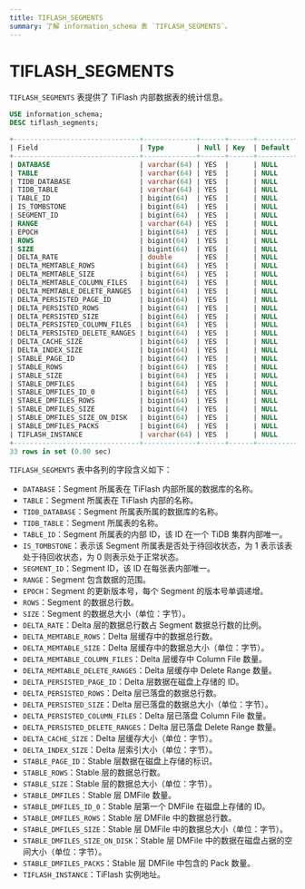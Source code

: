 ```yaml
---
title: TIFLASH_SEGMENTS
summary: 了解 information_schema 表 `TIFLASH_SEGMENTS`。
---
```


# TIFLASH_SEGMENTS

`TIFLASH_SEGMENTS` 表提供了 TiFlash 内部数据表的统计信息。

```sql
USE information_schema;
DESC tiflash_segments;
```

```sql
+-------------------------------+-------------+------+------+---------+-------+
| Field                         | Type        | Null | Key  | Default | Extra |
+-------------------------------+-------------+------+------+---------+-------+
| DATABASE                      | varchar(64) | YES  |      | NULL    |       |
| TABLE                         | varchar(64) | YES  |      | NULL    |       |
| TIDB_DATABASE                 | varchar(64) | YES  |      | NULL    |       |
| TIDB_TABLE                    | varchar(64) | YES  |      | NULL    |       |
| TABLE_ID                      | bigint(64)  | YES  |      | NULL    |       |
| IS_TOMBSTONE                  | bigint(64)  | YES  |      | NULL    |       |
| SEGMENT_ID                    | bigint(64)  | YES  |      | NULL    |       |
| RANGE                         | varchar(64) | YES  |      | NULL    |       |
| EPOCH                         | bigint(64)  | YES  |      | NULL    |       |
| ROWS                          | bigint(64)  | YES  |      | NULL    |       |
| SIZE                          | bigint(64)  | YES  |      | NULL    |       |
| DELTA_RATE                    | double      | YES  |      | NULL    |       |
| DELTA_MEMTABLE_ROWS           | bigint(64)  | YES  |      | NULL    |       |
| DELTA_MEMTABLE_SIZE           | bigint(64)  | YES  |      | NULL    |       |
| DELTA_MEMTABLE_COLUMN_FILES   | bigint(64)  | YES  |      | NULL    |       |
| DELTA_MEMTABLE_DELETE_RANGES  | bigint(64)  | YES  |      | NULL    |       |
| DELTA_PERSISTED_PAGE_ID       | bigint(64)  | YES  |      | NULL    |       |
| DELTA_PERSISTED_ROWS          | bigint(64)  | YES  |      | NULL    |       |
| DELTA_PERSISTED_SIZE          | bigint(64)  | YES  |      | NULL    |       |
| DELTA_PERSISTED_COLUMN_FILES  | bigint(64)  | YES  |      | NULL    |       |
| DELTA_PERSISTED_DELETE_RANGES | bigint(64)  | YES  |      | NULL    |       |
| DELTA_CACHE_SIZE              | bigint(64)  | YES  |      | NULL    |       |
| DELTA_INDEX_SIZE              | bigint(64)  | YES  |      | NULL    |       |
| STABLE_PAGE_ID                | bigint(64)  | YES  |      | NULL    |       |
| STABLE_ROWS                   | bigint(64)  | YES  |      | NULL    |       |
| STABLE_SIZE                   | bigint(64)  | YES  |      | NULL    |       |
| STABLE_DMFILES                | bigint(64)  | YES  |      | NULL    |       |
| STABLE_DMFILES_ID_0           | bigint(64)  | YES  |      | NULL    |       |
| STABLE_DMFILES_ROWS           | bigint(64)  | YES  |      | NULL    |       |
| STABLE_DMFILES_SIZE           | bigint(64)  | YES  |      | NULL    |       |
| STABLE_DMFILES_SIZE_ON_DISK   | bigint(64)  | YES  |      | NULL    |       |
| STABLE_DMFILES_PACKS          | bigint(64)  | YES  |      | NULL    |       |
| TIFLASH_INSTANCE              | varchar(64) | YES  |      | NULL    |       |
+-------------------------------+-------------+------+------+---------+-------+
33 rows in set (0.00 sec)
```

`TIFLASH_SEGMENTS` 表中各列的字段含义如下：

- `DATABASE`：Segment 所属表在 TiFlash 内部所属的数据库的名称。
- `TABLE`：Segment 所属表在 TiFlash 内部的名称。
- `TIDB_DATABASE`：Segment 所属表所属的数据库的名称。
- `TIDB_TABLE`：Segment 所属表的名称。
- `TABLE_ID`：Segment 所属表的内部 ID，该 ID 在一个 TiDB 集群内部唯一。
- `IS_TOMBSTONE`：表示该 Segment 所属表是否处于待回收状态，为 1 表示该表处于待回收状态，为 0 则表示处于正常状态。
- `SEGMENT_ID`：Segment ID，该 ID 在每张表内部唯一。
- `RANGE`：Segment 包含数据的范围。
- `EPOCH`：Segment 的更新版本号，每个 Segment 的版本号单调递增。
- `ROWS`：Segment 的数据总行数。
- `SIZE`：Segment 的数据总大小（单位：字节）。
- `DELTA_RATE`：Delta 层的数据总行数占 Segment 数据总行数的比例。
- `DELTA_MEMTABLE_ROWS`：Delta 层缓存中的数据总行数。
- `DELTA_MEMTABLE_SIZE`：Delta 层缓存中的数据总大小（单位：字节）。
- `DELTA_MEMTABLE_COLUMN_FILES`：Delta 层缓存中 Column File 数量。
- `DELTA_MEMTABLE_DELETE_RANGES`：Delta 层缓存中 Delete Range 数量。
- `DELTA_PERSISTED_PAGE_ID`：Delta 层数据在磁盘上存储的 ID。
- `DELTA_PERSISTED_ROWS`：Delta 层已落盘的数据总行数。
- `DELTA_PERSISTED_SIZE`：Delta 层已落盘的数据总大小（单位：字节）。
- `DELTA_PERSISTED_COLUMN_FILES`：Delta 层已落盘 Column File 数量。
- `DELTA_PERSISTED_DELETE_RANGES`：Delta 层已落盘 Delete Range 数量。
- `DELTA_CACHE_SIZE`：Delta 层缓存大小（单位：字节）。
- `DELTA_INDEX_SIZE`：Delta 层索引大小（单位：字节）。
- `STABLE_PAGE_ID`：Stable 层数据在磁盘上存储的标识。
- `STABLE_ROWS`：Stable 层的数据总行数。
- `STABLE_SIZE`：Stable 层的数据总大小（单位：字节）。
- `STABLE_DMFILES`：Stable 层 DMFile 数量。
- `STABLE_DMFILES_ID_0`：Stable 层第一个 DMFile 在磁盘上存储的 ID。
- `STABLE_DMFILES_ROWS`：Stable 层 DMFile 中的数据总行数。
- `STABLE_DMFILES_SIZE`：Stable 层 DMFile 中的数据总大小（单位：字节）。
- `STABLE_DMFILES_SIZE_ON_DISK`：Stable 层 DMFile 中的数据在磁盘占据的空间大小（单位：字节）。
- `STABLE_DMFILES_PACKS`：Stable 层 DMFile 中包含的 Pack 数量。
- `TIFLASH_INSTANCE`：TiFlash 实例地址。
